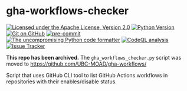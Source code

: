 # gha-workflows-checker

[![Licensed under the Apache License, Version 2.0](https://img.shields.io/badge/license-Apache%202-cb2533.svg)](https://www.apache.org/licenses/LICENSE-2.0)
[![Python Version](https://img.shields.io/badge/python-3.10+-blue.svg)](https://docs.python.org/3.10/)
[![Git on GitHub](https://img.shields.io/badge/version%20control-git-blue.svg?logo=github)](https://github.com/UBC-MOAD/gha-workflows-checker)
[![pre-commit](https://img.shields.io/badge/pre--commit-enabled-brightgreen?logo=pre-commit&logoColor=white)](https://github.com/pre-commit/pre-commit)
[![The uncompromising Python code formatter](https://img.shields.io/badge/code%20style-black-000000.svg)](https://black.readthedocs.io/en/stable/)
[![CodeQL analysis](https://github.com/UBC-MOAD/gha-workflows-checker/actions/workflows/codeql-analysis.yaml/badge.svg)](https://github.com/UBC-MOAD/gha-workflows-checker/actions?query=workflow:CodeQL)
[![Issue Tracker](https://img.shields.io/github/issues/UBC-MOAD/gha-workflows-checker?logo=github)](https://github.com/UBC-MOAD/Reshapr/issues)

**This repo has been archived.**
The `gha_workflows_checker.py` script was moved to https://github.com/UBC-MOAD/gha-workflows/

Script that uses GitHub CLI tool to list GitHub Actions workflows in repositories
with their enables/disable status.
